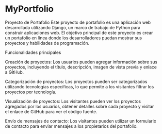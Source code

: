 # MyPortfolio

Proyecto de Portafolio
Este proyecto de portafolio es una aplicación web desarrollada utilizando Django, un marco de trabajo de Python para construir aplicaciones web.
El objetivo principal de este proyecto es crear un portafolio en línea donde los desarrolladores puedan mostrar sus proyectos y habilidades de programación.

Funcionalidades principales

Creación de proyectos: Los usuarios pueden agregar información sobre sus proyectos, incluyendo el título, descripción, imagen de vista previa y enlace a GitHub.

Categorización de proyectos: Los proyectos pueden ser categorizados utilizando tecnologías específicas, lo que permite a los visitantes filtrar los proyectos por tecnología.

Visualización de proyectos: Los visitantes pueden ver los proyectos agregados por los usuarios, obtener detalles sobre cada proyecto y visitar el enlace de GitHub para ver el código fuente.

Envío de mensajes de contacto: Los visitantes pueden utilizar un formulario de contacto para enviar mensajes a los propietarios del portafolio.
